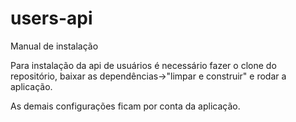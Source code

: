 # users-api

Manual de instalação

Para instalação da api de usuários é necessário fazer o clone do repositório,
baixar as dependências->"limpar e construir" e rodar a aplicação.

As demais configurações ficam por conta da aplicação.
